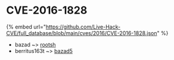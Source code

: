 # CVE-2016-1828
{% embed url="https://github.com/Live-Hack-CVE/full_database/blob/main/cves/2016/CVE-2016-1828.json" %}

* bazad ~> [rootsh](https://www.alice-snow.ru/2016/database/cve-2016-1828/rootsh-bazad)
* berritus163t ~> [bazad5](https://www.alice-snow.ru/2016/database/cve-2016-1828/bazad5-berritus163t)